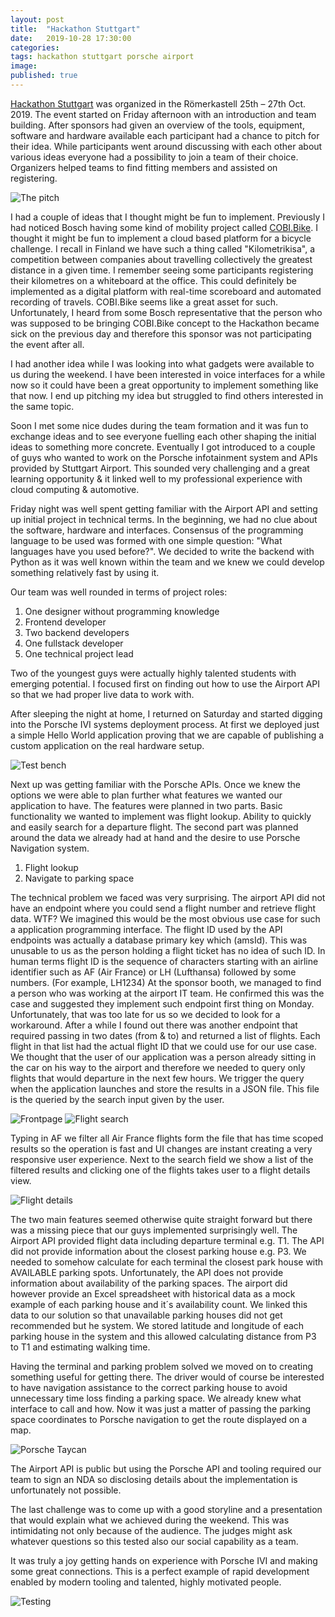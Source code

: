 ```yaml
---
layout: post
title:  "Hackathon Stuttgart"
date:   2019-10-28 17:30:00
categories:
tags: hackathon stuttgart porsche airport
image: 
published: true
---
```



[Hackathon Stuttgart][hackathon-stuttgart] was organized in the Römerkastell 25th – 27th Oct. 2019.
The event started on Friday afternoon with an introduction and team building.
After sponsors had given an overview of the tools, equipment, software and hardware available each participant had a chance to pitch for their idea.
While participants went around discussing with each other about various ideas everyone had a possibility to join a team of their choice. 
Organizers helped teams to find fitting members and assisted on registering.

<img src="https://s3.eu-central-1.amazonaws.com/jounileino.com-images/2019-10-28-hackathon-stuttgart/pitch.png" alt="The pitch" />

I had a couple of ideas that I thought might be fun to implement. Previously I had noticed Bosch having some kind of mobility project called [COBI.Bike][cobi-bike]. I thought it might be fun to implement a cloud based platform for a bicycle challenge. I recall in Finland we have such a thing called "Kilometrikisa", a competition between companies about travelling collectively the greatest distance in a given time. I remember seeing some participants registering their kilometres on a whiteboard at the office. This could definitely be implemented as a digital platform with real-time scoreboard and automated recording of travels. COBI.Bike seems like a great asset for such. Unfortunately, I heard from some Bosch representative that the person who was supposed to be bringing COBI.Bike concept to the Hackathon became sick on the previous day and therefore this sponsor was not participating the event after all.

I had another idea while I was looking into what gadgets were available to us during the weekend. I have been interested in voice interfaces for a while now so it could have been a great opportunity to implement something like that now. I end up pitching my idea but struggled to find others interested in the same topic.

Soon I met some nice dudes during the team formation and it was fun to exchange ideas and to see everyone fuelling each other shaping the initial ideas to something more concrete. Eventually I got introduced to a couple of guys who wanted to work on the Porsche infotainment system and APIs provided by Stuttgart Airport. This sounded very challenging and a great learning opportunity & it linked well to my professional experience with cloud computing & automotive.

Friday night was well spent getting familiar with the Airport API and setting up initial project in technical terms. In the beginning, we had no clue about the software, hardware and interfaces. Consensus of the programming language to be used was formed with one simple question: "What languages have you used before?". We decided to write the backend with Python as it was well known within the team and we knew we could develop something relatively fast by using it. 

Our team was well rounded in terms of project roles: 
1. One designer without programming knowledge
2. Frontend developer
3. Two backend developers
4. One fullstack developer
5. One technical project lead

Two of the youngest guys were actually highly talented students with emerging potential.
I focused first on finding out how to use the Airport API so that we had proper live data to work with.

After sleeping the night at home, I returned on Saturday and started digging into the Porsche IVI systems deployment process. At first we deployed just a simple Hello World application proving that we are capable of publishing a custom application on the real hardware setup.

<img src="https://s3.eu-central-1.amazonaws.com/jounileino.com-images/2019-10-28-hackathon-stuttgart/testbench.jpg" alt="Test bench" />

Next up was getting familiar with the Porsche APIs. Once we knew the options we were able to plan further what features we wanted our application to have.
The features were planned in two parts. Basic functionality we wanted to implement was flight lookup. Ability to quickly and easily search for a departure flight. The second part was planned around the data we already had at hand and the desire to use Porsche Navigation system.

1. Flight lookup
2. Navigate to parking space

The technical problem we faced was very surprising. The airport API did not have an endpoint where you could send a flight number and retrieve flight data. WTF? We imagined this would be the most obvious use case for such a application programming interface. The flight ID used by the API endpoints was actually a database primary key which (amsId). This was unusable to us as the person holding a flight ticket has no idea of such ID. In human terms flight ID is the sequence of characters starting with an airline identifier such as AF (Air France) or LH (Lufthansa) followed by some numbers. (For example, LH1234)
At the sponsor booth, we managed to find a person who was working at the airport IT team. He confirmed this was the case and suggested they implement such endpoint first thing on Monday. Unfortunately, that was too late for us so we decided to look for a workaround.
After a while I found out there was another endpoint that required passing in two dates (from & to) and returned a list of flights. Each flight in that list had the actual flight ID that we could use for our use case. We thought that the user of our application was a person already sitting in the car on his way to the airport and therefore we needed to query only flights that would departure in the next few hours. We trigger the query when the application launches and store the results in a JSON file. This file is the queried by the search input given by the user. 

<img src="https://s3.eu-central-1.amazonaws.com/jounileino.com-images/2019-10-28-hackathon-stuttgart/frontpage.jpg" alt="Frontpage" />

<img src="https://s3.eu-central-1.amazonaws.com/jounileino.com-images/2019-10-28-hackathon-stuttgart/flightsearch.jpg" alt="Flight search" />

Typing in AF we filter all Air France flights form the file that has time scoped results so the operation is fast and UI changes are instant creating a very responsive user experience. Next to the search field we show a list of the filtered results and clicking one of the flights takes user to a flight details view.

<img src="https://s3.eu-central-1.amazonaws.com/jounileino.com-images/2019-10-28-hackathon-stuttgart/flightdetails.jpg" alt="Flight details" />

The two main features seemed otherwise quite straight forward but there was a missing piece that our guys implemented surprisingly well.
The Airport API provided flight data including departure terminal e.g. T1. The API did not provide information about the closest parking house e.g. P3.
We needed to somehow calculate for each terminal the closest park house with AVAILABLE parking spots. Unfortunately, the API does not provide information about availability of the parking spaces. The airport did however provide an Excel spreadsheet with historical data as a mock example of each parking house and it´s availability count. We linked this data to our solution so that unavailable parking houses did not get recommended but he system. We stored latitude and longitude of each parking house in the system and this allowed calculating distance from P3 to T1 and estimating walking time.

Having the terminal and parking problem solved we moved on to creating something useful for getting there. The driver would of course be interested to have navigation assistance to the correct parking house to avoid unnecessary time loss finding a parking space.
We already knew what interface to call and how. Now it was just a matter of passing the parking space coordinates to Porsche navigation to get the route displayed on a map.

<img src="https://s3.eu-central-1.amazonaws.com/jounileino.com-images/2019-10-28-hackathon-stuttgart/taycan.jpg" alt="Porsche Taycan" />

The Airport API is public but using the Porsche API and tooling required our team to sign an NDA so disclosing details about the implementation is unfortunately not possible. 

The last challenge was to come up with a good storyline and a presentation that would explain what we achieved during the weekend. This was intimidating not only because of the audience. The judges might ask whatever questions so this tested also our social capability as a team.

It was truly a joy getting hands on experience with Porsche IVI and making some great connections. This is a perfect example of rapid development enabled by modern tooling and talented, highly motivated people.

<img src="https://s3.eu-central-1.amazonaws.com/jounileino.com-images/2019-10-28-hackathon-stuttgart/testing.jpg" alt="Testing" />


[hackathon-stuttgart]:   https://www.hackathon-stuttgart.de/
[cobi-bike]:    https://cobi.bike    
